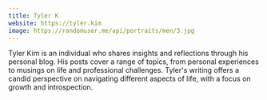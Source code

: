 ```yaml
---
title: Tyler K
website: https://tyler.kim  
image: https://randomuser.me/api/portraits/men/3.jpg
---
```


Tyler Kim is an individual who shares insights and reflections through his personal blog. His posts cover a range of topics, from personal experiences to musings on life and professional challenges. Tyler's writing offers a candid perspective on navigating different aspects of life, with a focus on growth and introspection. 

